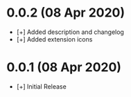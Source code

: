 # 0.0.2 (08 Apr 2020)

* [+] Added description and changelog
* [+] Added extension icons

# 0.0.1 (08 Apr 2020)

* [+] Initial Release
